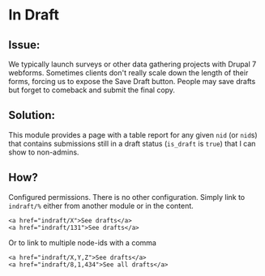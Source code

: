In Draft
=

Issue:
-
We typically launch surveys or other data gathering projects with Drupal 7 webforms. Sometimes clients don't really scale down the length of their forms, forcing us to expose the Save Draft button. People may save drafts but forget to comeback and submit the final copy. 

Solution:
-
This module provides a page with a table report for any given `nid` (or `nid`s) that contains submissions still in a draft status (`is_draft` is `true`) that I can show to non-admins. 

How? 
-
Configured permissions. There is no other configuration. Simply link to `indraft/%` either from another module or in the content. 

```
<a href="indraft/X">See drafts</a>
<a href="indraft/131">See drafts</a>
```
Or to link to multiple node-ids with a comma
```
<a href="indraft/X,Y,Z">See drafts</a>
<a href="indraft/8,1,434">See all drafts</a>
```